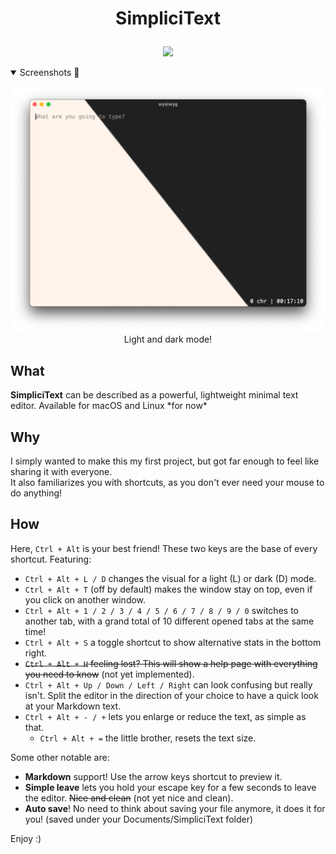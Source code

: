 # <p align="center">SimpliciText</p>  

<p align="center"><img src="./src-tauri/icons/icon.ico"></p>

<details open>
  <summary>Screenshots 👀</summary>
  <p align="center">
    <img src="./screenshots/light_dark_mode.png">
    Light and dark mode!
  </p>
</details>

## What
**SimpliciText** can be described as a powerful, lightweight minimal text editor.
Available for macOS and Linux \*for now\*

## Why
I simply wanted to make this my first project, but got far enough to feel like sharing it with everyone.  
It also familiarizes you with shortcuts, as you don't ever need your mouse to do anything!

## How
Here, `Ctrl + Alt` is your best friend! These two keys are the base of every shortcut. Featuring:
- `Ctrl + Alt + L / D` changes the visual for a light (L) or dark (D) mode.
- `Ctrl + Alt + T` (off by default) makes the window stay on top, even if you click on another window.
- `Ctrl + Alt + 1 / 2 / 3 / 4 / 5 / 6 / 7 / 8 / 9 / 0` switches to another tab, with a grand total of 10 different opened tabs at the same time!
- `Ctrl + Alt + S` a toggle shortcut to show alternative stats in the bottom right. 
- ~~`Ctrl + Alt + H` feeling lost? This will show a help page with everything you need to know~~ (not yet implemented).
- `Ctrl + Alt + Up / Down / Left / Right` can look confusing but really isn't. Split the editor in the direction of your choice to have a quick look at your Markdown text.
- `Ctrl + Alt + - / +` lets you enlarge or reduce the text, as simple as that.
  - `Ctrl + Alt + =` the little brother, resets the text size.

Some other notable are:
- **Markdown** support! Use the arrow keys shortcut to preview it.
- **Simple leave** lets you hold your escape key for a few seconds to leave the editor. ~~Nice and clean~~ (not yet nice and clean).
- **Auto save**! No need to think about saving your file anymore, it does it for you! (saved under your Documents/SimpliciText folder)

Enjoy :)
